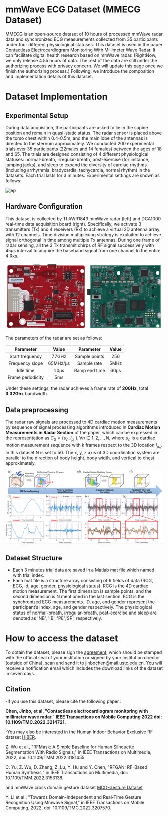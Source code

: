 # mmWave ECG Dataset (MMECG Dataset)
MMECG is an open-source dataset of 10 hours of processed mmWave radar data and synchronized ECG measurements collected from 35 participants under four different physiological statuses. This dataset is used in the paper [Contactless Electrocardiogram Monitoring With Millimeter Wave Radar](https://ieeexplore.ieee.org/abstract/document/9919401). It can facilitate digital health research based on mmWave radar. (RightNow, we only release 4.55 hours of data. The rest of the data are still under the authorizing process with privacy concern. We will update this page once we finish the authorizing process.) Following, we introduce the composition and implementation details of this dataset. 


# Dataset Implementation
## Experimental Setup
During data acquisition, the participants are asked to lie in the supine position and remain in quasi-static status. The radar sensor is placed above the torso chest within 0.4-0.5m, and the main lobe of the antennas is directed to the sternum approximately. We conducted 200 experimental trials over 35 participants (22males and 14 females) between the ages of 18 and 65. The trials are designed consisting of 4 different physiological statuses:  normal-breath, irregular-breath, post-exercise (for instance, jumping jacks), and sleep to expand the diversity of cardiac rhythms (including arrhythmia, bradycardia, tachycardia, normal rhythm) in the datasets. Each trial lasts for 3 minutes.
Experimental settings are shown as follows:

![ep](https://github.com/jinbochen0823/RCG2ECG/blob/b56cba7b073065eaf1a38cca3ae47d1cac9fab8d/expsettings.png)


## Hardware Configuration
This dataset is collected by TI AWR1843 mmWave radar (left) and DCA1000 real-time data acquisition board (right). Specifically, we activate 3 transmitters (Tx) and 4 receivers (Rx) to achieve a virtual 2D antenna array with 12 channels. Time division multiplexing strategy is exploited to achieve signal orthogonal in time among multiple Tx antennas. During one frame of radar sensing, all the 3 Tx transmit chirps of RF signal successively with $45\mu s$ interval to acquire the baseband signal from one channel to the entire 4 Rxs. 

![dca](https://github.com/jinbochen0823/RCG2ECG/blob/af7a37891caa07e4640241334d77a2c2aedc7a57/awr1843dca1000.png)

The parameters of the radar are set as follows:

Parameter|Value|Parameter|Value
:--:|:--:|:--:|:--:
Start frequency|77GHz|Sample points |256
Frequency slope|65MHz/µs|Sample rate |5MHz
Idle time |10µs| Ramp end time |60µs
Frame periodicity |5ms

Under these settings, the radar achieves a frame rate of **200Hz**, total **3.32Ghz** bandwidth.

## Data preprocessing
The radar raw signals are processed to 4D cardiac motion measurements by sequence of signal processing algorithms introduced in **Cardiac Motion Measurements in Radar Section** of the paper, which can be expressed in the representation as $C_{S} = \{\mu_{n},l_{\mu_{n}}\}, \forall n \in 1,2,...,N$, where $\mu_{n}$ is a cardiac motion measurement sequence with k frames respect to the 3D location $l_{\mu_{n}}$. In this dataset N is set to 50. The x, y, z axis of 3D coordination system are parallel to the direction of body height, body width, and vertical to chest approximately.


![sp](https://github.com/jinbochen0823/RCG2ECG/blob/6fac444dc0af4307f1b05089e6ba14faa2740623/sigprocess.png)
## Dataset Structure
- Each 3 minutes trial data are saved in a Matlab mat file which named with trial index.
- Each mat file is a structure array consisting of 6 fields of data (RCG, ECG, id, age, gender, physiological status).  RCG is the 4D cardiac motion measurement. The first dimension is sample points, and the second dimension is N mentioned in the last section. ECG is the synchronized ECG measurements. ID, age, and gender represent the participant’s index, age, and gender respectively. The physiological status of normal-breath, irregular-breath, post-exercise and sleep are denoted as 'NB', 'IB', 'PE','SP', respectively.


# How to access the dataset
To obtain the dataset, please sign the [agreement](datasetAgreement.pdf), which should be stamped with the official seal of your institution or signed by your institution director (outside of China), scan and send it to jinbochen@mail.ustc.edu.cn. You will receive a notification email which includes the download links of the dataset in seven days.

## Citation
-If you use this dataset, please cite the following paper :

**Chen, Jinbo, et al. "Contactless electrocardiogram monitoring with millimeter wave radar." IEEE Transactions on Mobile Computing 2022 doi: 10.1109/TMC.2022.3214721.**

-You may also be interested in the Human Indoor Behavior Exclusive RF dataset [HIBER](https://github.com/wuzhiwyyx/HIBER/tree/master).

Z. Wu et al., "RFMask: A Simple Baseline for Human Silhouette Segmentation With Radio Signals," in IEEE Transactions on Multimedia, 2022, doi: 10.1109/TMM.2022.3181455.

C. Yu, Z. Wu, D. Zhang, Z. Lu, Y. Hu and Y. Chen, "RFGAN: RF-Based Human Synthesis," in IEEE Transactions on Multimedia, doi: 10.1109/TMM.2022.3153136.

and mmWave cross domain gesture dataset [MCD-Gesture Dataset](https://github.com/DI-HGR/cross_domain_gesture_dataset)

Y. Li et al., "Towards Domain-Independent and Real-Time Gesture Recognition Using Mmwave Signal," in IEEE Transactions on Mobile Computing, 2022, doi: 10.1109/TMC.2022.3207570.
